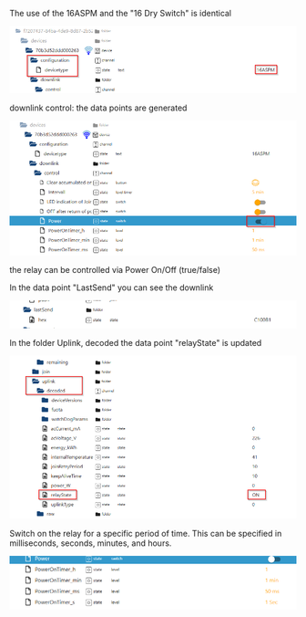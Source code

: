 The use of the 16ASPM and the "16 Dry Switch" is identical

![](https://github.com/BenAhrdt/LoRaWANDeviceProfiles/blob/main/Data/Pics/16ASPM/2025-03-27-10-44-54-image.png)

downlink control: the data points are generated

![](https://github.com/BenAhrdt/LoRaWANDeviceProfiles/blob/main/Data/Pics/16ASPM/2025-03-27-11-07-00-image.png)

the relay can be controlled via Power On/Off (true/false)

In the data point "LastSend" you can see the downlink

![](https://github.com/BenAhrdt/LoRaWANDeviceProfiles/blob/main/Data/Pics/16ASPM/2025-03-27-11-11-05-image.png)

In the folder Uplink, decoded the data point "relayState" is updated

![](https://github.com/BenAhrdt/LoRaWANDeviceProfiles/blob/main/Data/Pics/16ASPM/2025-03-27-11-14-24-image.png)

Switch on the relay for a specific period of time. This can be specified in milliseconds, seconds, minutes, and hours.

![](https://github.com/BenAhrdt/LoRaWANDeviceProfiles/blob/main/Data/Pics/16ASPM/2025-03-27-11-17-53-image.png)





